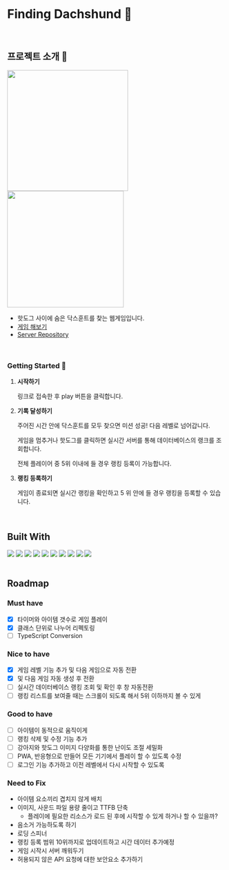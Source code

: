 # Finding Dachshund 🦮

<br/>
 
## 프로젝트 소개 🌭

<!-- ![img2](https://github.com/wandakim/find-dachshund/assets/74309458/5f9ef96a-6e1c-4b8c-9b28-91a326fe35a2)
![img1](https://github.com/wandakim/find-dachshund/assets/74309458/3b52b6ef-9d5a-4da7-930b-9d99608feb03) -->
<img src="https://github.com/wandakim/find-dachshund/assets/74309458/3b52b6ef-9d5a-4da7-930b-9d99608feb03" a2  width="280" />
<img src="https://github.com/wandakim/find-dachshund/assets/74309458/5f9ef96a-6e1c-4b8c-9b28-91a326fe35a2" a2  width="270" />

- 핫도그 사이에 숨은 닥스훈트를 찾는 웹게임입니다.
- [게임 해보기](https://genuine-smakager-724eeb.netlify.app)
- [Server Repository](https://github.com/wandakim/hotdog-server)

<br />

### Getting Started 🐶

1. **시작하기**

   링크로 접속한 후 play 버튼을 클릭합니다.

2. **기록 달성하기**

   주어진 시간 안에 닥스훈트를 모두 찾으면 미션 성공! 다음 레벨로 넘어갑니다.

   게임을 멈추거나 핫도그를 클릭하면 실시간 서버를 통해 데이터베이스의 랭크를 조회합니다.

   전체 플레이어 중 5위 이내에 들 경우 랭킹 등록이 가능합니다.

3. **랭킹 등록하기**

   게임이 종료되면 실시간 랭킹을 확인하고 5 위 안에 들 경우 랭킹을 등록할 수 있습니다.

<br />

## Built With

<div> 
  <img src="https://img.shields.io/badge/html5-E34F26?style=for-the-badge&logo=html5&logoColor=white"> 
  <img src="https://img.shields.io/badge/css-1572B6?style=for-the-badge&logo=css3&logoColor=white"> 
  <img src="https://img.shields.io/badge/javascript-F7DF1E?style=for-the-badge&logo=javascript&logoColor=white"> 
  <img src="https://img.shields.io/badge/node.js-339933?style=for-the-badge&logo=nodedotjs&logoColor=white">
  <img src="https://img.shields.io/badge/npm-CB3837?style=for-the-badge&logo=npm&logoColor=white">
  <img src="https://img.shields.io/badge/netlify-00C7B7?style=for-the-badge&logo=netlify&logoColor=white">
  <img src="https://img.shields.io/badge/heroku-430098?style=for-the-badge&logo=netlify&logoColor=white">
  <img src="https://img.shields.io/badge/express-000000?style=for-the-badge&logo=express&logoColor=white">
  <img src="https://img.shields.io/badge/sequelize-52B0E7?style=for-the-badge&logo=sequelize&logoColor=white">
  <img src="https://img.shields.io/badge/postgresql-4169E1?style=for-the-badge&logo=postgresql&logoColor=white">
  <!-- sequelizeorm, postgressqul -->

</div>

<br />

## Roadmap

### Must have

- [x] 타이머와 아이템 갯수로 게임 플레이
- [x] 클래스 단위로 나누어 리펙토링
- [ ] TypeScript Conversion

### Nice to have

- [x] 게임 레벨 기능 추가 및 다음 게임으로 자동 전환
- [x] 및 다음 게임 자동 생성 후 전환
- [ ] 실시간 데이터베이스 랭킹 조회 및 확인 후 창 자동전환
- [ ] 랭킹 리스트를 보여줄 때는 스크롤이 되도록 해서 5위 이하까지 볼 수 있게

### Good to have

- [ ] 아이템이 동적으로 움직이게
- [ ] 랭킹 삭제 및 수정 기능 추가
- [ ] 강아지와 핫도그 이미지 다양화를 통한 난이도 조절 세밀화
- [ ] PWA, 반응형으로 만들어 모든 기기에서 플레이 할 수 있도록 수정
- [ ] 로그인 기능 추가하고 이전 레벨에서 다시 시작할 수 있도록

### Need to Fix

- 아이템 요소끼리 겹치지 않게 배치
- 이미지, 사운드 파일 용량 줄이고 TTFB 단축
  - 플레이에 필요한 리소스가 로드 된 후에 시작할 수 있게 하거나 할 수 있을까?
- 음소거 가능하도록 하기
- 로딩 스피너
- 랭킹 등록 범위 10위까지로 업데이트하고 시간 데이터 추가예정
- 게임 시작시 서버 깨워두기
- 허용되지 않은 API 요청에 대한 보안요소 추가하기

